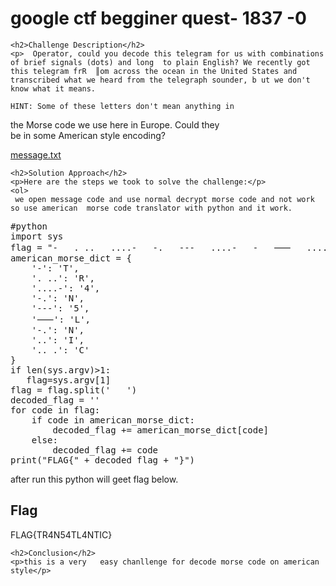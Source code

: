 <!DOCTYPE html>
<html>

<body>
    <h1>google ctf begginer quest-  1837 -0</h1>

    <h2>Challenge Description</h2>
    <p>  Operator, could you decode this telegram for us with combinations of brief signals (dots) and long  to plain English? We recently got this telegram frR  ║om across the ocean in the United States and transcribed what we heard from the telegraph sounder, b ut we don't know what it means.                  

    HINT: Some of these letters don't mean anything in  

   the Morse code we use here in Europe. Could they  
  be in some American style encoding?  


<a href="https://cybersecctf.github.io/blog/2024/googlectf/beginners-quest/1837/0/message.txt">message.txt</a>

</p>
 
    <h2>Solution Approach</h2>
    <p>Here are the steps we took to solve the challenge:</p>
    <ol>
     we open message code and use normal decrypt morse code and not work so use american  morse code translator with python and it work.
<pre>
#python
import sys
flag = "-   . ..   ....-   -.   ---   ....-   -   ⸺   ....-   -.   -   ..   .. ."
american_morse_dict = {
    '-': 'T',
    '. ..': 'R',
    '....-': '4',
    '-.': 'N',
    '---': '5',
    '⸺': 'L',
    '-.': 'N',
    '..': 'I',
    '.. .': 'C'
}
if len(sys.argv)>1:
   flag=sys.argv[1]
flag = flag.split('   ')
decoded_flag = ''
for code in flag:
    if code in american_morse_dict:
        decoded_flag += american_morse_dict[code]
    else:
        decoded_flag += code
print("FLAG{" + decoded_flag + "}")
</pre>
after run this python will geet flag below.
    </ol>
<br>
    <h2>Flag</h2>
    <p class="flag">FLAG{TR4N54TL4NTIC}
</p>

    <h2>Conclusion</h2>
    <p>this is a very   easy chanllenge for decode morse code on american style</p>
</body>
</html>

